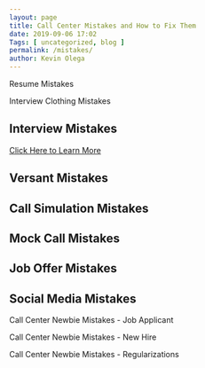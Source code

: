 ```yaml
--- 
layout: page 
title: Call Center Mistakes and How to Fix Them
date: 2019-09-06 17:02
Tags: [ uncategorized, blog ]
permalink: /mistakes/ 
author: Kevin Olega 
--- 
```

Resume Mistakes

Interview Clothing Mistakes

## Interview Mistakes

[Click Here to Learn More](https://callcentertrainingtips.com/fix)

## Versant Mistakes

## Call Simulation Mistakes

## Mock Call Mistakes

## Job Offer Mistakes

## Social Media Mistakes

Call Center Newbie Mistakes - Job Applicant

Call Center Newbie Mistakes - New Hire

Call Center Newbie Mistakes - Regularizations